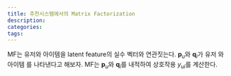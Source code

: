 ```yaml
---
title: 추천시스템에서의 Matrix Factorization
description:
categories:
tags:
---
```


MF는 유저와 아이템을 latent feature의 실수 벡터와 연관짓는다. $\mathbf{p}_u$와 $\mathbf{q}_i$가 유저 와 아이템 를 나타낸다고 해보자. MF는 $\mathbf{p}_u$와 $\mathbf{q}_i$를 내적하여 상호작용 $y_{ui}$를 계산한다.